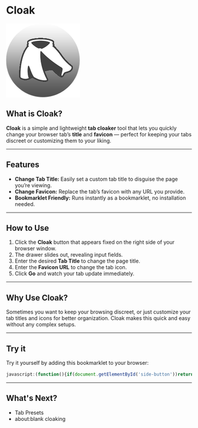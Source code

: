 # Cloak

![Cloak Logo](https://raw.githubusercontent.com/fu-ri/Cloak/refs/heads/main/Cloak.png)

## What is Cloak?

**Cloak** is a simple and lightweight **tab cloaker** tool that lets you quickly change your browser tab’s **title** and **favicon** — perfect for keeping your tabs discreet or customizing them to your liking.

---

## Features

- **Change Tab Title:** Easily set a custom tab title to disguise the page you’re viewing.
- **Change Favicon:** Replace the tab’s favicon with any URL you provide.
- **Bookmarklet Friendly:** Runs instantly as a bookmarklet, no installation needed.

---

## How to Use

1. Click the **Cloak** button that appears fixed on the right side of your browser window.
2. The drawer slides out, revealing input fields.
3. Enter the desired **Tab Title** to change the page title.
4. Enter the **Favicon URL** to change the tab icon.
5. Click **Go** and watch your tab update immediately.

---

## Why Use Cloak?

Sometimes you want to keep your browsing discreet, or just customize your tab titles and icons for better organization. Cloak makes this quick and easy without any complex setups.

---

## Try it

Try it yourself by adding this bookmarklet to your browser:

```js
javascript:(function(){if(document.getElementById('side-button'))return;var link=document.createElement('link');link.href="https://fonts.googleapis.com/css2?family=Fredoka+One&display=swap";link.rel="stylesheet";document.head.appendChild(link);var style=document.createElement(%27style%27);style.textContent="body{margin:0;height:100vh;}#side-button{position:fixed;top:50%;right:0;width:20px;height:50px;background-color:rgba(51,51,51,0.8);border-top-left-radius:12px;border-bottom-left-radius:12px;color:white;display:flex;align-items:center;justify-content:center;cursor:pointer;user-select:none;font-size:32px;transform:translateY(-50%);transition:right 0.3s ease;z-index:10000;}#side-button.moved{ } .chevron{display:inline-block;transition:transform 0.3s ease;}#side-button.moved .chevron{transform:rotate(180deg);}#side-drawer{position:fixed;top:50%;right:-280px;width:250px;height:400px;background-color:rgba(51,51,51,0.8);border-top-left-radius:24px;border-bottom-left-radius:24px;color:white;display:block;padding-top:70px;padding-left:15px;padding-right:15px;user-select:none;font-size:16px;transform:translateY(-50%);transition:right 0.3s ease;z-index:9999;}#side-drawer.moved{right:0;}#drawer-icon{position:absolute;top:5px;left:5px;width:50px;height:50px;background:linear-gradient(145deg,rgba(255,255,255,0.15),rgba(0,0,0,0.1));border-radius:16px;box-shadow:0 4px 6px rgba(0,0,0,0.2);backdrop-filter:blur(6px);-webkit-backdrop-filter:blur(6px);cursor:default;border:1px solid rgba(255,255,255,0.2);box-sizing:border-box;display:flex;align-items:center;justify-content:center;}#drawer-title{position:absolute;top:5px;left:50%;transform:translateX(-50%);font-family:'Fredoka One', cursive, sans-serif;font-size:40px;color:black;-webkit-text-stroke:1px white;user-select:none;pointer-events:none;}#drawer-description{font-family:sans-serif;font-size:14px;color:#ccc;margin-top:10px;margin-left:15px;margin-right:20px;line-height:1.4;text-align:left;position:relative;}.button{background-color:rgba(128,128,128,0.2);color:white;border:1px solid rgba(255,255,255,0.2);border-radius:8px;padding:6px 12px;font-size:28px;font-family:sans-serif;cursor:pointer;transition:background-color 0.2s ease;}.button:hover{background-color:rgba(128,128,128,0.35);}.button:focus{outline:none;box-shadow:0 0 0 3px rgba(128,128,128,0.6);}.textbox{width:100%;max-width:300px;padding:8px 12px;font-size:16px;font-family:Arial,sans-serif;border:2px solid rgba(200,200,200,0.3);border-radius:8px;background-color:rgba(30,30,30,0.6);color:#eee;box-sizing:border-box;transition:border-color 0.3s ease,box-shadow 0.3s ease,background-color 0.3s ease;backdrop-filter:blur(6px);-webkit-backdrop-filter:blur(6px);margin-top:10px;}.textbox::placeholder{color:rgba(200,200,200,0.5);}.textbox:focus{outline:none;border-color:rgba(128,128,128,0.8);box-shadow:0 0 10px rgba(128,128,128,0.7);background-color:rgba(40,40,40,0.8);}#thing-ask{font-family:sans-serif;font-size:14px;color:#ccc;margin-top:20px;margin-left:5px;margin-right:20px;line-height:1.4;text-align:left;}";document.head.appendChild(style);var btn=document.createElement('div');btn.id='side-button';btn.innerHTML='<span class="chevron">❰</span>';document.body.appendChild(btn);var drawer=document.createElement('div');drawer.id='side-drawer';drawer.innerHTML="<img src='https://raw.githubusercontent.com/fu-ri/Cloak/refs/heads/main/Cloakico.png' id='drawer-icon' /><div id='drawer-title'>Cloak</div><div id='drawer-description'><span><strong>A simple tab cloaker.</strong></span></div><div id='thing-ask'>Tab title here:</div><input id='tabTitle' type='text' class='textbox' placeholder='Type here...' /><div id='thing-ask'>Favicon URL here:</div><input id='favic' type='text' class='textbox' placeholder='Type here...' /><button id='go' class='button' style='font-size:14px;margin-top:5px;'>Go</button>";document.body.appendChild(drawer);btn.addEventListener('click',function(){btn.classList.toggle('moved');drawer.classList.toggle('moved');if(btn.classList.contains('moved')){btn.style.right=drawer.offsetWidth+'px';drawer.style.right='0';}else{btn.style.right='0';drawer.style.right='-280px';}});var goBtn=document.getElementById('go');goBtn.addEventListener('click',function(){var title=document.getElementById('tabTitle').value.trim();var favic=document.getElementById('favic').value.trim();if(title!==""){document.title=title;}if(favic!==""){var iconLink=document.querySelector("link[rel~='icon']");if(!iconLink){iconLink=document.createElement('link');iconLink.rel='icon';document.head.appendChild(iconLink);}iconLink.href=favic;}});})();
```

---

## What's Next?

- Tab Presets
- about:blank cloaking
